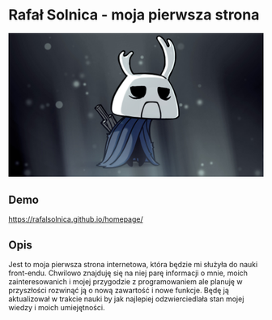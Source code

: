 # Rafał Solnica - moja pierwsza strona

![Nie do końca ja](./images/Zote.jpg)

## Demo

https://rafalsolnica.github.io/homepage/

## Opis

Jest to moja pierwsza strona internetowa, która będzie mi służyła do nauki front-endu. Chwilowo znajduję się na niej parę informacji o mnie, moich zainteresowanich i mojej przygodzie z programowaniem ale planuję w przyszłości rozwinąć ją o nową zawartość i nowe funkcje. Będę ją aktualizował w trakcie nauki by jak najlepiej odzwierciedlała stan mojej wiedzy i moich umiejętności.
